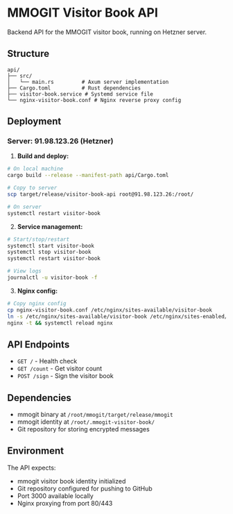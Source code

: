 # MMOGIT Visitor Book API

Backend API for the MMOGIT visitor book, running on Hetzner server.

## Structure

```
api/
├── src/
│   └── main.rs         # Axum server implementation
├── Cargo.toml          # Rust dependencies
├── visitor-book.service # Systemd service file
└── nginx-visitor-book.conf # Nginx reverse proxy config
```

## Deployment

### Server: 91.98.123.26 (Hetzner)

1. **Build and deploy:**
```bash
# On local machine
cargo build --release --manifest-path api/Cargo.toml

# Copy to server
scp target/release/visitor-book-api root@91.98.123.26:/root/

# On server
systemctl restart visitor-book
```

2. **Service management:**
```bash
# Start/stop/restart
systemctl start visitor-book
systemctl stop visitor-book
systemctl restart visitor-book

# View logs
journalctl -u visitor-book -f
```

3. **Nginx config:**
```bash
# Copy nginx config
cp nginx-visitor-book.conf /etc/nginx/sites-available/visitor-book
ln -s /etc/nginx/sites-available/visitor-book /etc/nginx/sites-enabled/
nginx -t && systemctl reload nginx
```

## API Endpoints

- `GET /` - Health check
- `GET /count` - Get visitor count
- `POST /sign` - Sign the visitor book

## Dependencies

- mmogit binary at `/root/mmogit/target/release/mmogit`
- mmogit identity at `/root/.mmogit-visitor-book/`
- Git repository for storing encrypted messages

## Environment

The API expects:
- mmogit visitor book identity initialized
- Git repository configured for pushing to GitHub
- Port 3000 available locally
- Nginx proxying from port 80/443